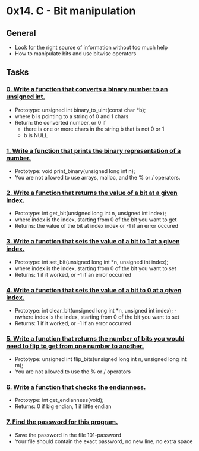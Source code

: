 # 0x14. C - Bit manipulation
## General
- Look for the right source of information without too much help
- How to manipulate bits and use bitwise operators
## Tasks
### [0. Write a function that converts a binary number to an unsigned int.](0-binary_to_uint.c)
- Prototype: unsigned int binary_to_uint(const char *b);
- where b is pointing to a string of 0 and 1 chars
- Return: the converted number, or 0 if
	- there is one or more chars in the string b that is not 0 or 1
	- b is NULL
### [1. Write a function that prints the binary representation of a number.](1-print_binary.c)
- Prototype: void print_binary(unsigned long int n);
- You are not allowed to use arrays, malloc, and the % or / operators.
### [2. Write a function that returns the value of a bit at a given index.](2-get_bit.c)
- Prototype: int get_bit(unsigned long int n, unsigned int index);
- where index is the index, starting from 0 of the bit you want to get
- Returns: the value of the bit at index index or -1 if an error occured
### [3. Write a function that sets the value of a bit to 1 at a given index.](3-set_bit.c)
- Prototype: int set_bit(unsigned long int *n, unsigned int index);
- where index is the index, starting from 0 of the bit you want to set
- Returns: 1 if it worked, or -1 if an error occurred
### [4. Write a function that sets the value of a bit to 0 at a given index.](4-clear_bit.c)
- Prototype: int clear_bit(unsigned long int *n, unsigned int index);
-nwhere index is the index, starting from 0 of the bit you want to set
- Returns: 1 if it worked, or -1 if an error occurred
### [5. Write a function that returns the number of bits you would need to flip to get from one number to another.](5-flip_bits.c)
- Prototype: unsigned int flip_bits(unsigned long int n, unsigned long int m);
- You are not allowed to use the % or / operators
### [6. Write a function that checks the endianness.](100-get_endianness.c)
- Prototype: int get_endianness(void);
- Returns: 0 if big endian, 1 if little endian
### [7. Find the password for this program.](101-password)
- Save the password in the file 101-password
- Your file should contain the exact password, no new line, no extra space
